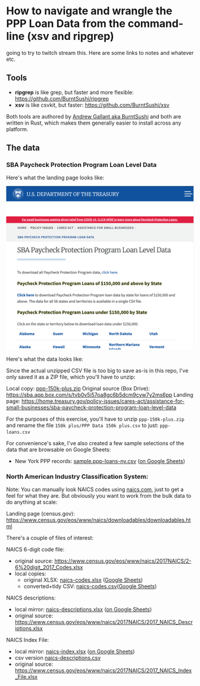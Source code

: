 # How to navigate and wrangle the PPP Loan Data from the command-line (xsv and ripgrep)

going to try to twitch stream this. Here are some links to notes and whatever etc.


## Tools

- **ripgrep** is like grep, but faster and more flexible: https://github.com/BurntSushi/ripgrep
- **xsv** is like csvkit, but faster: https://github.com/BurntSushi/xsv

Both tools are authored by [Andrew Gallant aka BurntSushi](https://github.com/BurntSushi) and both are written in Rust, which makes them generally easier to install across any platform.


## The data

### SBA Paycheck Protection Program Loan Level Data

Here's what the landing page looks like:

<a href="https://home.treasury.gov/policy-issues/cares-act/assistance-for-small-businesses/sba-paycheck-protection-program-loan-level-data"><img src="assets/images/sba-paycheck-protection-program-loan-data-landing-page.png" alt="sba-paycheck-protection-program-loan-data-landing-page.png"></a>

Here's what the data looks like:






Since the actual unzipped CSV file is too big to save as-is in this repo, I've only saved it as a ZIP file, which you'll have to unzip:

Local copy: [ppp-150k-plus.zip](data/ppp-150k-plus.zip)
Original source (Box Drive): https://sba.app.box.com/s/tvb0v5i57oa8gc6b5dcm9cyw7y2ms6pp
Landing page: https://home.treasury.gov/policy-issues/cares-act/assistance-for-small-businesses/sba-paycheck-protection-program-loan-level-data

For the purposes of this exercise, you'll have to unzip `ppp-150k-plus.zip` and rename the file `150k plus/PPP Data 150k plus.csv` to just: `ppp-loans.csv`


For convenience's sake, I've also created a few sample selections of the data that are browsable on Google Sheets:

- New York PPP records: [sample.ppp-loans-ny.csv](data/sample.ppp-loans-ny.csv) ([on Google Sheets](https://docs.google.com/spreadsheets/d/1FaAuS4KfSCFKUW14M1EGf3WDWyb1qsPfFhybDHPzNrs/edit?usp=sharing))





### North American Industry Classification System:

Note: You can manually look NAICS codes using [naics.com](https://www.naics.com/search/), just to get a feel for what they are. But obviously you want to work from the bulk data to do anything at scale:

Landing page (census.gov): https://www.census.gov/eos/www/naics/downloadables/downloadables.html

There's a couple of files of interest:

NAICS 6-digit code file:

- original source: https://www.census.gov/eos/www/naics/2017NAICS/2-6%20digit_2017_Codes.xlsx
- local copies:
    - original XLSX: [naics-codes.xlsx](data/naics-codes.xlsx) ([Google Sheets](https://docs.google.com/spreadsheets/d/1AkKFHJb1GSOmPTzNyPsg3swulqbmwm8hGZVW0J-5tk8/edit#gid=1638180595))
    - converted+tidy CSV: [naics-codes.csv](data/naics-codes.csv)([Google Sheets](https://docs.google.com/spreadsheets/d/1AkKFHJb1GSOmPTzNyPsg3swulqbmwm8hGZVW0J-5tk8/edit#gid=1223701275))




NAICS descriptions:
- local mirror: [naics-descriptions.xlsx](data/naics-descriptions.xlsx) ([on Google Sheets](https://docs.google.com/spreadsheets/d/1495vxQnN0Q49ysZB6jB8vYiZC2TnR-t5Ph4-IAELzBg/edit#gid=1079796598))
- original source: https://www.census.gov/eos/www/naics/2017NAICS/2017_NAICS_Descriptions.xlsx

NAICS Index File:
- local mirror: [naics-index.xlsx](data/naics-index.xlsx) ([on Google Sheets](https://docs.google.com/spreadsheets/d/1ZUB3Ez5yjIiyP2kQegXKhqAHnzPczM7OjbSAomWY0EM/edit#gid=2120197161))
- csv version [naics-descriptions.csv](data/naics-descriptions.csv)
- original source: https://www.census.gov/eos/www/naics/2017NAICS/2017_NAICS_Index_File.xlsx
